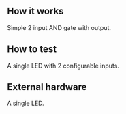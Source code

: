 <!---

This file is used to generate your project datasheet. Please fill in the information below and delete any unused
sections.

You can also include images in this folder and reference them in the markdown. Each image must be less than
512 kb in size, and the combined size of all images must be less than 1 MB.
-->

## How it works

Simple 2 input AND gate with output.

## How to test

A single LED with 2 configurable inputs.

## External hardware

A single LED.
